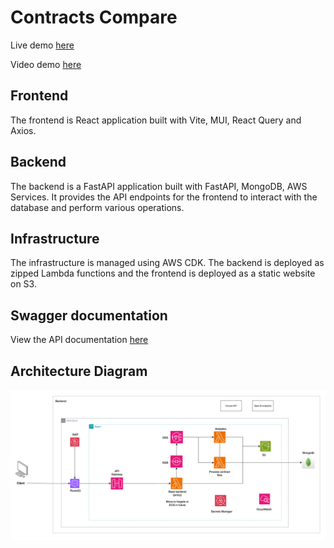 # Contracts Compare

Live demo [here](https://app.sandbox.jurisai.uk)

Video demo [here](https://youtu.be/WwDlyC-LlmM)

## Frontend

The frontend is React application built with Vite, MUI, React Query and Axios.

## Backend

The backend is a FastAPI application built with FastAPI, MongoDB, AWS Services. It provides the API endpoints for the frontend to interact with the database and perform various operations.

## Infrastructure

The infrastructure is managed using AWS CDK. The backend is deployed as zipped Lambda functions and the frontend is deployed as a static website on S3.

## Swagger documentation

View the API documentation [here](https://api.sandbox.jurisai.uk/docs)

## Architecture Diagram

![Preview](https://github.com/gowth6m/contract-compare/blob/main/docs/arch_diagram.png)